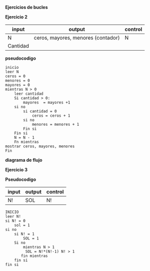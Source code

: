 **Ejercicios de bucles**

**Ejercicio 2**

|input|output|control|
|-----|------|-------|
|N|ceros, mayores, menores (contador)|N|
|Cantidad|


**pseudocodigo**

```
inicio
leer N
ceros = 0 
menores = 0
mayores = 0
mientras N > 0
    leer cantidad
    Si cantidad > 0:
        mayores  = mayores +1
    si no
        si cantidad = 0
            ceros = ceros + 1
        si no 
            menores = menores + 1
        Fin si
    Fin si
    N = N - 1
    Fn mientras
mostrar ceros, mayores, menores
Fin
```
**diagrama de flujo**

**Ejercicio 3**

**Pseudocodigo**

|input|output|control|
|-----|------|-------|
|N!|SOL|N!|


```
INICIO
leer N!
si N! = 0
    sol = 1
si no 
    si N! = 1
        SOL = 1
    Si no 
        mientras N > 1
         SOL = N!*(N!-1) N! > 1
       fin mientras
    fin si
fin si

